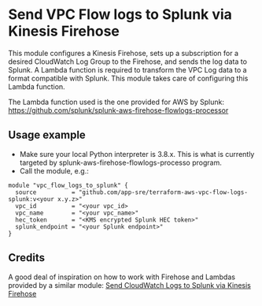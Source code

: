 # Send VPC Flow logs to Splunk via Kinesis Firehose

This module configures a Kinesis Firehose, sets up a subscription for a desired CloudWatch Log Group to the Firehose, and sends the log data to Splunk. A Lambda function is required to transform the VPC Log data to a format compatible with Splunk. This module takes care of configuring this Lambda function.

The Lambda function used is the one provided for AWS by Splunk: https://github.com/splunk/splunk-aws-firehose-flowlogs-processor

## Usage example

* Make sure your local Python interpreter is 3.8.x. This is what is currently targeted by splunk-aws-firehose-flowlogs-processo program.
* Call the module, e.g.:
```
module "vpc_flow_logs_to_splunk" {
  source          = "github.com/app-sre/terraform-aws-vpc-flow-logs-splunk:v<your x.y.z>"
  vpc_id          = "<your vpc_id>
  vpc_name        = "<your vpc_name>"
  hec_token       = "<KMS encrypted Splunk HEC token>"
  splunk_endpoint = "<your Splunk endpoint>"
}
```

## Credits

A good deal of inspiration on how to work with Firehose and Lambdas provided by a similar module: [Send CloudWatch Logs to Splunk via Kinesis Firehose](https://github.com/disney/terraform-aws-kinesis-firehose-splunk)
